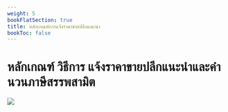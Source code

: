 ```yaml
---
weight: 5
bookFlatSection: true
title: หลักเกณฑ์การแจ้งราคาขายปลีกแนะนำ
bookToc: false
---
```


หลักเกณฑ์ วิธีการ แจ้งราคาขายปลีกแนะนำและคำนวนภาษีสรรพสามิต
=====

![](../img/notifications_price.jpg)